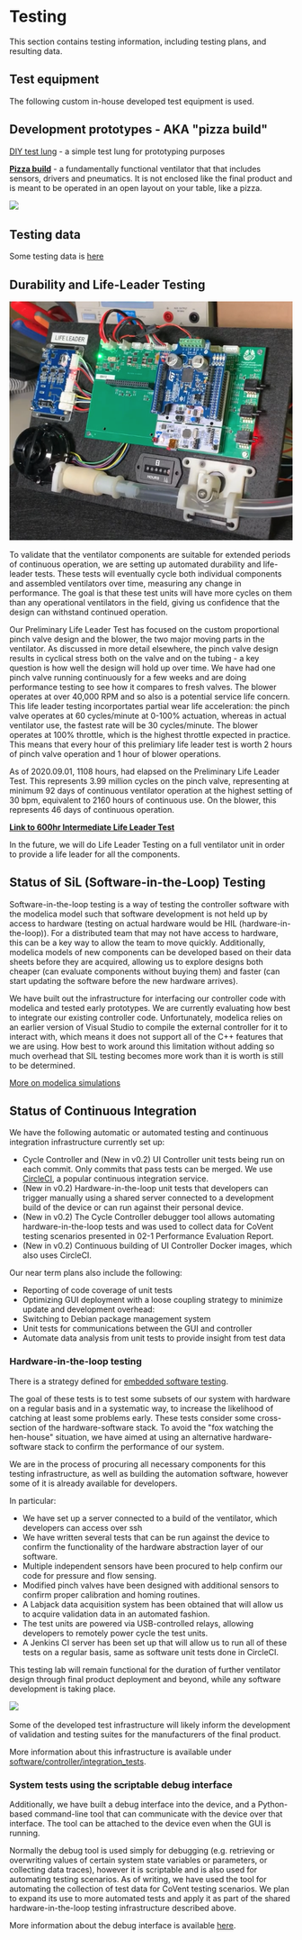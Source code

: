 # Testing

This section contains testing information, including testing plans, and resulting data.

## Test equipment

The following custom in-house developed test equipment is used.

## Development prototypes - AKA "pizza build"

[DIY test lung](test_lung) - a simple test lung for prototyping purposes

[**Pizza build**](pizza_build) -  a fundamentally functional ventilator that that includes sensors, drivers and pneumatics.
It is not enclosed like the final product and is meant to be operated in an open layout on your table, like a pizza.

![](pizza_build/images/assembled.jpg)


## Testing data

Some testing data is [here](testing-data)

## Durability and Life-Leader Testing

![](images/life_leader.png)

To validate that the ventilator components are suitable for extended periods of continuous operation, we are setting up automated
durability and life-leader tests. These tests will eventually cycle both individual components and assembled ventilators over time,
measuring any change in performance. The goal is that these test units will have more cycles on them than any
operational ventilators in the field, giving us confidence that the design can withstand continued operation.

Our Preliminary Life Leader Test has focused on the custom proportional pinch valve design and the blower, the two major moving parts in the ventilator. As discussed in more detail elsewhere, the pinch valve design results in cyclical stress both on the valve and on the tubing - a key question is how
well the design will hold up over time. We have had one pinch valve running continuously for a few weeks and are doing
performance testing to see how it compares to fresh valves.  The blower operates at over 40,000 RPM and so also is a potential service life concern.  This life leader testing incorportates partial wear life acceleration: the pinch valve operates at 60 cycles/minute at 0-100% actuation, whereas in actual ventilator use, the fastest rate will be 30 cycles/minute.  The blower operates at 100% throttle, which is the highest throttle expected in practice.  This means that every hour of this prelimiary life leader test is worth 2 hours of pinch valve operation and 1 hour of blower operations.

As of 2020.09.01, 1108 hours, had elapsed on the Preliminary Life Leader Test.  This represents 3.99 million cycles on the pinch valve, representing at minimum 92 days of continuous ventilator operation at the highest setting of 30 bpm, equivalent to 2160 hours of continuous use.  On the blower, this represents 46 days of continuous operation.

**[Link to 600hr Intermediate Life Leader Test](https://github.com/RespiraWorks/Ventilator/tree/master/software/sample-data/2020-07-03-LifeLeader-594hrs-Performance-AIR)**

In the future, we will do Life Leader Testing on a full ventilator unit in order to provide a life leader for all the components.

## Status of SiL (Software-in-the-Loop) Testing

Software-in-the-loop testing is a way of testing the controller software with the modelica model such that software
development is not held up by access to hardware (testing on actual hardware would be HIL (hardware-in-the-loop)). For a
distributed team that may not have access to hardware, this can be a key way to allow the team to move quickly.
Additionally, modelica models of new components can be developed based on their data sheets before they are acquired,
allowing us to explore designs both cheaper (can evaluate components without buying them) and faster (can start updating
the software before the new hardware arrives).

We have built out the infrastructure for interfacing our controller code with modelica and tested early prototypes. We
are currently evaluating how best to integrate our existing controller code. Unfortunately, modelica relies on an
earlier version of Visual Studio to compile the external controller for it to interact with, which means it does not
support all of the C++ features that we are using. How best to work around this limitation without adding so much
overhead that SIL testing becomes more work than it is worth is still to be determined.

[More on modelica simulations](../../design/modelica.md)

## Status of Continuous Integration

We have the following automatic or automated testing and continuous integration infrastructure currently set up:

*   Cycle Controller and (New in v0.2) UI Controller unit tests being run on each commit. Only commits that pass tests
    can be merged. We use [CircleCI](https://circleci.com/), a popular continuous integration service.
*   (New in v0.2) Hardware-in-the-loop unit tests that developers can trigger manually using a shared server connected
to a development build of the device or can run against their personal device.
*   (New in v0.2) The Cycle Controller debugger tool allows automating hardware-in-the-loop tests and was used to
collect data for CoVent testing scenarios presented in 02-1 Performance Evaluation Report.
*   (New in v0.2) Continuous building of UI Controller Docker images, which also uses CircleCI.

Our near term plans also include the following:

*   Reporting of code coverage of unit tests
*   Optimizing GUI deployment with a loose coupling strategy to minimize update and development overhead:
*   Switching to Debian package management system
*   Unit tests for communications between the GUI and controller
*   Automate data analysis from unit tests to provide insight from test data

### Hardware-in-the-loop testing

There is a strategy defined for [embedded software testing](../../software/design/embedded_software_testing.md).

The goal of these tests is to test some subsets of our system with hardware on a regular basis and in a systematic way,
to increase the likelihood of catching at least some problems early.  These tests consider some cross-section of the
hardware-software stack. To avoid the "fox watching the hen-house" situation, we have aimed at using an alternative
hardware-software stack to confirm the performance of our system.

We are in the process of procuring all necessary components for this testing infrastructure, as well as building the
automation software, however some of it is already available for developers.

In particular:

*   We have set up a server connected to a build of the ventilator, which developers can access over ssh
*   We have written several tests that can be run against the device to confirm the functionality of the hardware
    abstraction layer of our software.
*   Multiple independent sensors have been procured to help confirm our code for pressure and flow sensing.
*   Modified pinch valves have been designed with additional sensors to confirm proper calibration and homing routines.
*   A Labjack data acquisition system has been obtained that will allow us to acquire validation data in an automated
    fashion.
*   The test units are powered via USB-controlled relays, allowing developers to remotely power cycle the test units.
*   A Jenkins CI server has been set up that will allow us to run all of these tests on a regular basis, same as
    software unit tests done in CircleCI.

This testing lab will remain functional for the duration of further ventilator design through final product deployment
and beyond, while any software development is taking place.

![](../../manufacturing/pizza_build/images/3_pizzas_small.jpg)

Some of the developed test infrastructure will likely inform the development of validation and testing suites for the
manufacturers of the final product.

More information about this infrastructure is available under
[software/controller/integration_tests](../../software/controller/integration_tests).

### System tests using the scriptable debug interface

Additionally, we have built a debug interface into the device, and a Python-based command-line tool that can communicate
with the device over that interface. The tool can be attached to the device even when the GUI is running.

Normally the debug tool is used simply for debugging (e.g. retrieving or overwriting values of certain system state
variables or parameters, or collecting data traces), however it is scriptable and is also used for automating testing
scenarios. As of writing, we have used the tool for automating the collection of test data for CoVent testing scenarios.
We plan to expand its use to more automated tests and apply it as part of the shared hardware-in-the-loop testing
infrastructure described above.

More information about the debug interface is available [here](../../software/utils/controller_debug.md).
